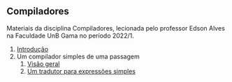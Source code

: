 ## Compiladores

Materiais da disciplina Compiladores, lecionada pelo professor Edson Alves na Faculdade UnB Gama no período 2022/1.

1. [Introdução](introducao/introducao.pdf)
1. Um compilador simples de uma passagem
    1. [Visão geral](visao_geral/visao_geral.pdf)
    1. [Um tradutor para expressões simples](tradutor_simples/tradutor_simples.pdf)
